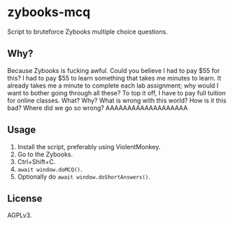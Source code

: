 # zybooks-mcq

Script to bruteforce Zybooks multiple choice questions.

## Why?

Because Zybooks is fucking awful. Could you believe I had to pay $55 for this? I
had to pay $55 to learn something that takes me minutes to learn. It already
takes me a minute to complete each lab assignment; why would I want to bother
going through all these? To top it off, I have to pay full tuition for online
classes. What? Why? What is wrong with this world? How is it this bad? Where did
we go so wrong? AAAAAAAAAAAAAAAAAAA

## Usage

1. Install the script, preferably using ViolentMonkey.
2. Go to the Zybooks.
3. Ctrl+Shift+C.
4. `await window.doMCQ()`.
5. Optionally do `await window.doShortAnswers()`.

## License

AGPLv3.
